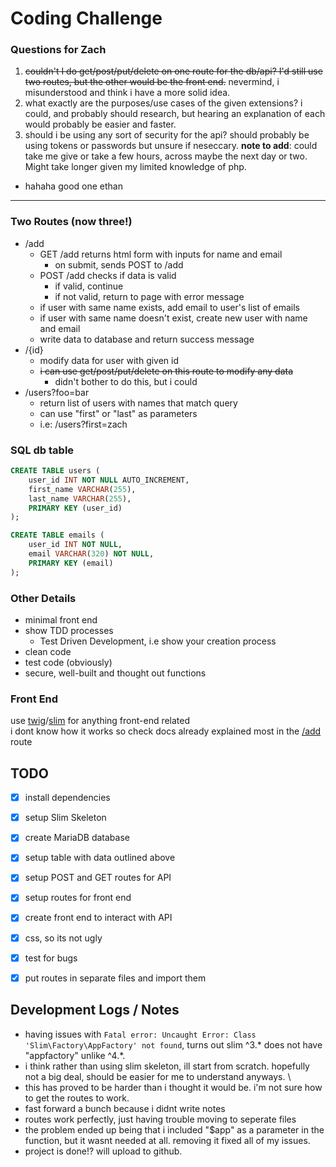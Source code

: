 # Coding Challenge


### Questions for Zach
1. ~~couldn't I do get/post/put/delete on one route for the db/api? I'd still use two routes, but the other would be the front end.~~ nevermind, i misunderstood and think i have a more solid idea.
2. what exactly are the purposes/use cases of the given extensions? i could, and probably should research, but hearing an explanation of each would probably be easier and faster.
3. should i be using any sort of security for the api? should probably be using tokens or passwords but unsure if neseccary.
**note to add**: could take me give or take a few hours, across maybe the next day or two. Might take longer given my limited knowledge of php.
- hahaha good one ethan

-----

### Two Routes (now three!)

- /add
    - GET /add returns html form with inputs for name and email
        - on submit, sends POST to /add
    - POST /add checks if data is valid
        - if valid, continue
        - if not valid, return to page with error message
    - if user with same name exists, add email to user's list of emails
    - if user with same name doesn't exist, create new user with name and email
    - write data to database and return success message
- /{id}
    - modify data for user with given id
    - ~~i can use get/post/put/delete on this route to modify any data~~
        - didn't bother to do this, but i could
- /users?foo=bar
    - return list of users with names that match query
    - can use "first" or "last" as parameters
    - i.e: /users?first=zach
    
### SQL db table

```SQL
CREATE TABLE users (
    user_id INT NOT NULL AUTO_INCREMENT,
    first_name VARCHAR(255),
    last_name VARCHAR(255),
    PRIMARY KEY (user_id)
);

CREATE TABLE emails (
    user_id INT NOT NULL,
    email VARCHAR(320) NOT NULL,
    PRIMARY KEY (email)
);
```

### Other Details

- minimal front end
- show TDD processes
    - Test Driven Development, i.e show your creation process
- clean code
- test code (obviously)
- secure, well-built and thought out functions

### Front End

use [twig](https://github.com/slimphp/Twig-View)/[slim](https://www.slimframework.com/docs/v4/) for anything front-end related<br/>
i dont know how it works so check docs
already explained most in the [/add](#two-routes) route

## TODO
- [x] install dependencies
- [x] setup Slim Skeleton
- [x] create MariaDB database
- [x] setup table with data outlined above
- [x] setup POST and GET routes for API
- [x] setup routes for front end
- [x] create front end to interact with API
- [x] css, so its not ugly
- [x] test for bugs
- [x] put routes in separate files and import them



## Development Logs / Notes

- having issues with `Fatal error: Uncaught Error: Class 'Slim\Factory\AppFactory' not found`, turns out slim ^3.* does not have "appfactory" unlike ^4.*.
- i think rather than using slim skeleton, ill start from scratch. hopefully not a big deal, should be easier for me to understand anyways. \
- this has proved to be harder than i thought it would be. i'm not sure how to get the routes to work.
- fast forward a bunch because i didnt write notes
- routes work perfectly, just having trouble moving to seperate files
- the problem ended up being that i included "$app" as a parameter in the function, but it wasnt needed at all. removing it fixed all of my issues.
- project is done!? will upload to github.